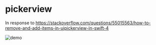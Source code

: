 # pickerview

In response to https://stackoverflow.com/questions/55015563/how-to-remove-and-add-items-in-uipickerview-in-swift-4

![demo](https://i.imgur.com/q2tNGzB.gifg)
